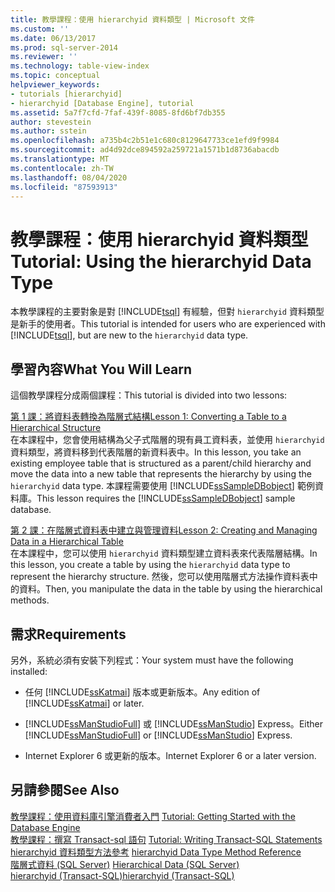 ```yaml
---
title: 教學課程：使用 hierarchyid 資料類型 | Microsoft 文件
ms.custom: ''
ms.date: 06/13/2017
ms.prod: sql-server-2014
ms.reviewer: ''
ms.technology: table-view-index
ms.topic: conceptual
helpviewer_keywords:
- tutorials [hierarchyid]
- hierarchyid [Database Engine], tutorial
ms.assetid: 5a7f7cfd-7faf-439f-8085-8fd6bf7db355
author: stevestein
ms.author: sstein
ms.openlocfilehash: a735b4c2b51e1c680c8129647733ce1efd9f9984
ms.sourcegitcommit: ad4d92dce894592a259721a1571b1d8736abacdb
ms.translationtype: MT
ms.contentlocale: zh-TW
ms.lasthandoff: 08/04/2020
ms.locfileid: "87593913"
---
```

# <a name="tutorial-using-the-hierarchyid-data-type"></a><span data-ttu-id="43b5c-102">教學課程：使用 hierarchyid 資料類型</span><span class="sxs-lookup"><span data-stu-id="43b5c-102">Tutorial: Using the hierarchyid Data Type</span></span>
  <span data-ttu-id="43b5c-103">本教學課程的主要對象是對 [!INCLUDE[tsql](../../includes/tsql-md.md)] 有經驗，但對 `hierarchyid` 資料類型是新手的使用者。</span><span class="sxs-lookup"><span data-stu-id="43b5c-103">This tutorial is intended for users who are experienced with [!INCLUDE[tsql](../../includes/tsql-md.md)], but are new to the `hierarchyid` data type.</span></span>  
  
## <a name="what-you-will-learn"></a><span data-ttu-id="43b5c-104">學習內容</span><span class="sxs-lookup"><span data-stu-id="43b5c-104">What You Will Learn</span></span>  
 <span data-ttu-id="43b5c-105">這個教學課程分成兩個課程：</span><span class="sxs-lookup"><span data-stu-id="43b5c-105">This tutorial is divided into two lessons:</span></span>  
  
 [<span data-ttu-id="43b5c-106">第 1 課：將資料表轉換為階層式結構</span><span class="sxs-lookup"><span data-stu-id="43b5c-106">Lesson 1: Converting a Table to a Hierarchical Structure</span></span>](lesson-1-converting-a-table-to-a-hierarchical-structure.md)  
 <span data-ttu-id="43b5c-107">在本課程中，您會使用結構為父子式階層的現有員工資料表，並使用 `hierarchyid` 資料類型，將資料移到代表階層的新資料表中。</span><span class="sxs-lookup"><span data-stu-id="43b5c-107">In this lesson, you take an existing employee table that is structured as a parent/child hierarchy and move the data into a new table that represents the hierarchy by using the `hierarchyid` data type.</span></span> <span data-ttu-id="43b5c-108">本課程需要使用 [!INCLUDE[ssSampleDBobject](../../includes/sssampledbobject-md.md)] 範例資料庫。</span><span class="sxs-lookup"><span data-stu-id="43b5c-108">This lesson requires the [!INCLUDE[ssSampleDBobject](../../includes/sssampledbobject-md.md)] sample database.</span></span>  
  
 [<span data-ttu-id="43b5c-109">第 2 課：在階層式資料表中建立與管理資料</span><span class="sxs-lookup"><span data-stu-id="43b5c-109">Lesson 2: Creating and Managing Data in a Hierarchical Table</span></span>](lesson-2-creating-and-managing-data-in-a-hierarchical-table.md)  
 <span data-ttu-id="43b5c-110">在本課程中，您可以使用 `hierarchyid` 資料類型建立資料表來代表階層結構。</span><span class="sxs-lookup"><span data-stu-id="43b5c-110">In this lesson, you create a table by using the `hierarchyid` data type to represent the hierarchy structure.</span></span> <span data-ttu-id="43b5c-111">然後，您可以使用階層式方法操作資料表中的資料。</span><span class="sxs-lookup"><span data-stu-id="43b5c-111">Then, you manipulate the data in the table by using the hierarchical methods.</span></span>  
  
## <a name="requirements"></a><span data-ttu-id="43b5c-112">需求</span><span class="sxs-lookup"><span data-stu-id="43b5c-112">Requirements</span></span>  
 <span data-ttu-id="43b5c-113">另外，系統必須有安裝下列程式：</span><span class="sxs-lookup"><span data-stu-id="43b5c-113">Your system must have the following installed:</span></span>  
  
-   <span data-ttu-id="43b5c-114">任何 [!INCLUDE[ssKatmai](../../includes/sskatmai-md.md)] 版本或更新版本。</span><span class="sxs-lookup"><span data-stu-id="43b5c-114">Any edition of [!INCLUDE[ssKatmai](../../includes/sskatmai-md.md)] or later.</span></span>  
  
-   <span data-ttu-id="43b5c-115">[!INCLUDE[ssManStudioFull](../../includes/ssmanstudiofull-md.md)] 或 [!INCLUDE[ssManStudio](../../includes/ssmanstudio-md.md)] Express。</span><span class="sxs-lookup"><span data-stu-id="43b5c-115">Either [!INCLUDE[ssManStudioFull](../../includes/ssmanstudiofull-md.md)] or [!INCLUDE[ssManStudio](../../includes/ssmanstudio-md.md)] Express.</span></span>  
  
-   <span data-ttu-id="43b5c-116">Internet Explorer 6 或更新的版本。</span><span class="sxs-lookup"><span data-stu-id="43b5c-116">Internet Explorer 6 or a later version.</span></span>  
  
## <a name="see-also"></a><span data-ttu-id="43b5c-117">另請參閱</span><span class="sxs-lookup"><span data-stu-id="43b5c-117">See Also</span></span>  
 <span data-ttu-id="43b5c-118">[教學課程：使用資料庫引擎消費者入門](../tutorial-getting-started-with-the-database-engine.md) </span><span class="sxs-lookup"><span data-stu-id="43b5c-118">[Tutorial: Getting Started with the Database Engine](../tutorial-getting-started-with-the-database-engine.md) </span></span>  
 <span data-ttu-id="43b5c-119">[教學課程：撰寫 Transact-sql 語句](../../t-sql/tutorial-writing-transact-sql-statements.md) </span><span class="sxs-lookup"><span data-stu-id="43b5c-119">[Tutorial: Writing Transact-SQL Statements](../../t-sql/tutorial-writing-transact-sql-statements.md) </span></span>  
 <span data-ttu-id="43b5c-120">[hierarchyid 資料類型方法參考](/sql/t-sql/data-types/hierarchyid-data-type-method-reference) </span><span class="sxs-lookup"><span data-stu-id="43b5c-120">[hierarchyid Data Type Method Reference](/sql/t-sql/data-types/hierarchyid-data-type-method-reference) </span></span>  
 <span data-ttu-id="43b5c-121">[階層式資料 &#40;SQL Server&#41;](../hierarchical-data-sql-server.md) </span><span class="sxs-lookup"><span data-stu-id="43b5c-121">[Hierarchical Data &#40;SQL Server&#41;](../hierarchical-data-sql-server.md) </span></span>  
 [<span data-ttu-id="43b5c-122">hierarchyid &#40;Transact-SQL&#41;</span><span class="sxs-lookup"><span data-stu-id="43b5c-122">hierarchyid &#40;Transact-SQL&#41;</span></span>](/sql/t-sql/data-types/hierarchyid-data-type-method-reference)  
  
  
